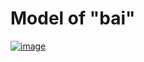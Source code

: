 # Model of "bai"
[![image](https://r.resimlink.com/h8f9_zPND.png)](https://resimlink.com/h8f9_zPND)

